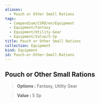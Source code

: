 ```yaml
---
aliases:
  - Pouch or Other Small Rations
tags:
  - Compendium/CSRD/en/Equipment
  - Equipment/Fantasy
  - Equipment/Utility-Gear
  - Equipment/Value/5-Sp
title: Pouch or Other Small Rations
collection: Equipment
kind: Equipment
id: Pouch-or-Other-Small-Rations
---
```

## Pouch or Other Small Rations    
    
>    
> **Options :** Fantasy, Utility Gear    
> **Value :** 5 Sp
